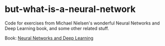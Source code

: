 # but-what-is-a-neural-network
Code for exercises from Michael Nielsen's wonderful Neural Networks and Deep Learning book, and some other related stuff. 

Book: [Neural Networks and Deep Learning](http://neuralnetworksanddeeplearning.com/index.html)
